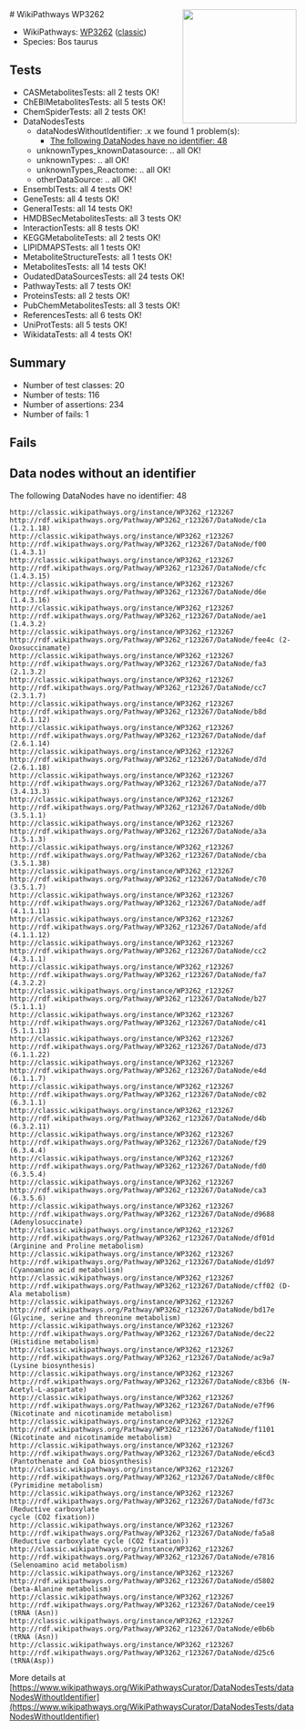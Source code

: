 <img style="float: right; width: 200px" src="https://upload.wikimedia.org/wikipedia/commons/thumb/8/83/Wplogo_with_text_500.png/640px-Wplogo_with_text_500.png" />
# WikiPathways WP3262

* WikiPathways: [WP3262](https://wikipathways.org/pathways/WP3262) ([classic](https://classic.wikipathways.org/instance/WP3262))
* Species: Bos taurus
## Tests
* CASMetabolitesTests: all 2 tests OK!
* ChEBIMetabolitesTests: all 5 tests OK!
* ChemSpiderTests: all 2 tests OK!
* DataNodesTests
    * dataNodesWithoutIdentifier: .x we found 1 problem(s):
        * [The following DataNodes have no identifier: 48](#8792c4f5)
    * unknownTypes_knownDatasource: .. all OK!
    * unknownTypes: .. all OK!
    * unknownTypes_Reactome: .. all OK!
    * otherDataSource: .. all OK!
* EnsemblTests: all 4 tests OK!
* GeneTests: all 4 tests OK!
* GeneralTests: all 14 tests OK!
* HMDBSecMetabolitesTests: all 3 tests OK!
* InteractionTests: all 8 tests OK!
* KEGGMetaboliteTests: all 2 tests OK!
* LIPIDMAPSTests: all 1 tests OK!
* MetaboliteStructureTests: all 1 tests OK!
* MetabolitesTests: all 14 tests OK!
* OudatedDataSourcesTests: all 24 tests OK!
* PathwayTests: all 7 tests OK!
* ProteinsTests: all 2 tests OK!
* PubChemMetabolitesTests: all 3 tests OK!
* ReferencesTests: all 6 tests OK!
* UniProtTests: all 5 tests OK!
* WikidataTests: all 4 tests OK!


## Summary

* Number of test classes: 20
* Number of tests: 116
* Number of assertions: 234
* Number of fails: 1

## Fails

<a name="8792c4f5" />

## Data nodes without an identifier

The following DataNodes have no identifier: 48
```
http://classic.wikipathways.org/instance/WP3262_r123267 http://rdf.wikipathways.org/Pathway/WP3262_r123267/DataNode/c1a (1.2.1.18)
http://classic.wikipathways.org/instance/WP3262_r123267 http://rdf.wikipathways.org/Pathway/WP3262_r123267/DataNode/f00 (1.4.3.1)
http://classic.wikipathways.org/instance/WP3262_r123267 http://rdf.wikipathways.org/Pathway/WP3262_r123267/DataNode/cfc (1.4.3.15)
http://classic.wikipathways.org/instance/WP3262_r123267 http://rdf.wikipathways.org/Pathway/WP3262_r123267/DataNode/d6e (1.4.3.16)
http://classic.wikipathways.org/instance/WP3262_r123267 http://rdf.wikipathways.org/Pathway/WP3262_r123267/DataNode/ae1 (1.4.3.2)
http://classic.wikipathways.org/instance/WP3262_r123267 http://rdf.wikipathways.org/Pathway/WP3262_r123267/DataNode/fee4c (2-Oxosuccinamate)
http://classic.wikipathways.org/instance/WP3262_r123267 http://rdf.wikipathways.org/Pathway/WP3262_r123267/DataNode/fa3 (2.1.3.2)
http://classic.wikipathways.org/instance/WP3262_r123267 http://rdf.wikipathways.org/Pathway/WP3262_r123267/DataNode/cc7 (2.3.1.7)
http://classic.wikipathways.org/instance/WP3262_r123267 http://rdf.wikipathways.org/Pathway/WP3262_r123267/DataNode/b8d (2.6.1.12)
http://classic.wikipathways.org/instance/WP3262_r123267 http://rdf.wikipathways.org/Pathway/WP3262_r123267/DataNode/daf (2.6.1.14)
http://classic.wikipathways.org/instance/WP3262_r123267 http://rdf.wikipathways.org/Pathway/WP3262_r123267/DataNode/d7d (2.6.1.18)
http://classic.wikipathways.org/instance/WP3262_r123267 http://rdf.wikipathways.org/Pathway/WP3262_r123267/DataNode/a77 (3.4.13.3)
http://classic.wikipathways.org/instance/WP3262_r123267 http://rdf.wikipathways.org/Pathway/WP3262_r123267/DataNode/d0b (3.5.1.1)
http://classic.wikipathways.org/instance/WP3262_r123267 http://rdf.wikipathways.org/Pathway/WP3262_r123267/DataNode/a3a (3.5.1.3)
http://classic.wikipathways.org/instance/WP3262_r123267 http://rdf.wikipathways.org/Pathway/WP3262_r123267/DataNode/cba (3.5.1.38)
http://classic.wikipathways.org/instance/WP3262_r123267 http://rdf.wikipathways.org/Pathway/WP3262_r123267/DataNode/c70 (3.5.1.7)
http://classic.wikipathways.org/instance/WP3262_r123267 http://rdf.wikipathways.org/Pathway/WP3262_r123267/DataNode/adf (4.1.1.11)
http://classic.wikipathways.org/instance/WP3262_r123267 http://rdf.wikipathways.org/Pathway/WP3262_r123267/DataNode/afd (4.1.1.12)
http://classic.wikipathways.org/instance/WP3262_r123267 http://rdf.wikipathways.org/Pathway/WP3262_r123267/DataNode/cc2 (4.3.1.1)
http://classic.wikipathways.org/instance/WP3262_r123267 http://rdf.wikipathways.org/Pathway/WP3262_r123267/DataNode/fa7 (4.3.2.2)
http://classic.wikipathways.org/instance/WP3262_r123267 http://rdf.wikipathways.org/Pathway/WP3262_r123267/DataNode/b27 (5.1.1.1)
http://classic.wikipathways.org/instance/WP3262_r123267 http://rdf.wikipathways.org/Pathway/WP3262_r123267/DataNode/c41 (5.1.1.13)
http://classic.wikipathways.org/instance/WP3262_r123267 http://rdf.wikipathways.org/Pathway/WP3262_r123267/DataNode/d73 (6.1.1.22)
http://classic.wikipathways.org/instance/WP3262_r123267 http://rdf.wikipathways.org/Pathway/WP3262_r123267/DataNode/e4d (6.1.1.7)
http://classic.wikipathways.org/instance/WP3262_r123267 http://rdf.wikipathways.org/Pathway/WP3262_r123267/DataNode/c02 (6.3.1.1)
http://classic.wikipathways.org/instance/WP3262_r123267 http://rdf.wikipathways.org/Pathway/WP3262_r123267/DataNode/d4b (6.3.2.11)
http://classic.wikipathways.org/instance/WP3262_r123267 http://rdf.wikipathways.org/Pathway/WP3262_r123267/DataNode/f29 (6.3.4.4)
http://classic.wikipathways.org/instance/WP3262_r123267 http://rdf.wikipathways.org/Pathway/WP3262_r123267/DataNode/fd0 (6.3.5.4)
http://classic.wikipathways.org/instance/WP3262_r123267 http://rdf.wikipathways.org/Pathway/WP3262_r123267/DataNode/ca3 (6.3.5.6)
http://classic.wikipathways.org/instance/WP3262_r123267 http://rdf.wikipathways.org/Pathway/WP3262_r123267/DataNode/d9688 (Adenylosuccinate)
http://classic.wikipathways.org/instance/WP3262_r123267 http://rdf.wikipathways.org/Pathway/WP3262_r123267/DataNode/df01d (Arginine and Proline metabolism)
http://classic.wikipathways.org/instance/WP3262_r123267 http://rdf.wikipathways.org/Pathway/WP3262_r123267/DataNode/d1d97 (Cyanoamino acid metabolism)
http://classic.wikipathways.org/instance/WP3262_r123267 http://rdf.wikipathways.org/Pathway/WP3262_r123267/DataNode/cff02 (D-Ala metabolism)
http://classic.wikipathways.org/instance/WP3262_r123267 http://rdf.wikipathways.org/Pathway/WP3262_r123267/DataNode/bd17e (Glycine, serine and threonine metabolism)
http://classic.wikipathways.org/instance/WP3262_r123267 http://rdf.wikipathways.org/Pathway/WP3262_r123267/DataNode/dec22 (Histidine metabolism)
http://classic.wikipathways.org/instance/WP3262_r123267 http://rdf.wikipathways.org/Pathway/WP3262_r123267/DataNode/ac9a7 (Lysine biosynthesis)
http://classic.wikipathways.org/instance/WP3262_r123267 http://rdf.wikipathways.org/Pathway/WP3262_r123267/DataNode/c83b6 (N-Acetyl-L-aspartate)
http://classic.wikipathways.org/instance/WP3262_r123267 http://rdf.wikipathways.org/Pathway/WP3262_r123267/DataNode/e7f96 (Nicotinate and nicotinamide metabolism)
http://classic.wikipathways.org/instance/WP3262_r123267 http://rdf.wikipathways.org/Pathway/WP3262_r123267/DataNode/f1101 (Nicotinate and nicotinamide metabolism)
http://classic.wikipathways.org/instance/WP3262_r123267 http://rdf.wikipathways.org/Pathway/WP3262_r123267/DataNode/e6cd3 (Pantothenate and CoA biosynthesis)
http://classic.wikipathways.org/instance/WP3262_r123267 http://rdf.wikipathways.org/Pathway/WP3262_r123267/DataNode/c8f0c (Pyrimidine metabolism)
http://classic.wikipathways.org/instance/WP3262_r123267 http://rdf.wikipathways.org/Pathway/WP3262_r123267/DataNode/fd73c (Reductive carboxylate
cycle (CO2 fixation))
http://classic.wikipathways.org/instance/WP3262_r123267 http://rdf.wikipathways.org/Pathway/WP3262_r123267/DataNode/fa5a8 (Reductive carboxylate cycle (CO2 fixation))
http://classic.wikipathways.org/instance/WP3262_r123267 http://rdf.wikipathways.org/Pathway/WP3262_r123267/DataNode/e7816 (Selenoamino acid metabolism)
http://classic.wikipathways.org/instance/WP3262_r123267 http://rdf.wikipathways.org/Pathway/WP3262_r123267/DataNode/d5802 (beta-Alanine metabolism)
http://classic.wikipathways.org/instance/WP3262_r123267 http://rdf.wikipathways.org/Pathway/WP3262_r123267/DataNode/cee19 (tRNA (Asn))
http://classic.wikipathways.org/instance/WP3262_r123267 http://rdf.wikipathways.org/Pathway/WP3262_r123267/DataNode/e0b6b (tRNA (Asn))
http://classic.wikipathways.org/instance/WP3262_r123267 http://rdf.wikipathways.org/Pathway/WP3262_r123267/DataNode/d25c6 (tRNA(Asp))
```

More details at [https://www.wikipathways.org/WikiPathwaysCurator/DataNodesTests/dataNodesWithoutIdentifier](https://www.wikipathways.org/WikiPathwaysCurator/DataNodesTests/dataNodesWithoutIdentifier)

